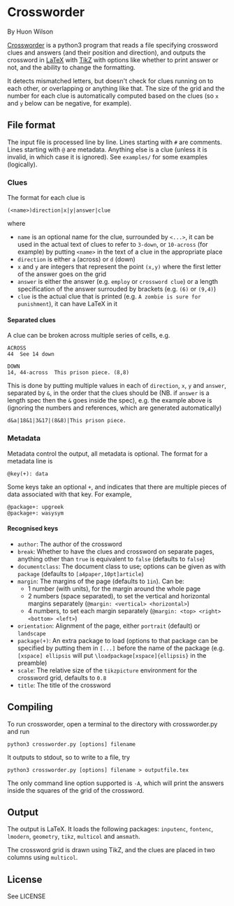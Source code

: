 # Crossworder
By Huon Wilson

[Crossworder](https://github.com/dbaupp/crossworder) is a python3 program that reads a file specifying crossword clues and answers (and their position and direction), and outputs the crossword in [LaTeX](https://en.wikipedia.org/wiki/LaTeX) with [TikZ](https://en.wikipedia.org/wiki/PGF/TikZ) with options like whether to print answer or not, and the ability to change the formatting.

It detects mismatched letters, but doesn't check for clues running on to each other, or overlapping or anything like that. The size of the grid and the number for each clue is automatically computed based on the clues (so `x` and `y` below can be negative, for example).

## File format 
The input file is processed line by line. Lines starting with `#` are comments. Lines starting with `@` are metadata. Anything else is a clue (unless it is invalid, in which case it is ignored). See `examples/` for some examples (logically).


### Clues
The format for each clue is

    (<name>)direction|x|y|answer|clue

where

- `name` is an optional name for the clue, surrounded by `<...>`, it
  can be used in the actual text of clues to refer to `3-down`, or
  `10-across` (for example) by putting `<name>` in the text of a clue
  in the appropriate place
- `direction` is either `a` (across) or `d` (down)
- `x` and `y` are integers that represent the point `(x,y)` where the
  first letter of the answer goes on the grid
- `answer` is either the answer (e.g. `employ` or `crossword clue`) or
  a length specification of the answer surrouded by brackets
  (e.g. `(6)` or `(9,4)`)
- `clue` is the actual clue that is printed (e.g. `A zombie is sure
  for punishment`), it can have LaTeX in it

#### Separated clues
A clue can be broken across multiple series of cells, e.g.
    
    ACROSS
    44  See 14 down
    
    DOWN
    14, 44-across  This prison piece. (8,8)

This is done by putting multiple values in each of `direction`, `x`, `y` and `answer`, separated by `&`, in the order that the clues should be (NB. if `answer` is a length spec then the `&` goes inside the spec), e.g. the example above is (ignoring the numbers and references, which are generated automatically)

    d&a|18&1|3&17|(8&8)|This prison piece.

### Metadata
Metadata control the output, all metadata is optional. The format for
a metadata line is

    @key(+): data
    
Some keys take an optional  `+`, and indicates that there are multiple
pieces of data associated with that key. For example,
    
    @package+: upgreek
    @package+: wasysym

    
#### Recognised keys
- `author`: The author of the crossword
- `break`: Whether to have the clues and crossword on separate pages,
  anything other than `true` is equivalent to `false` (defaults to
  `false`)
- `documentclass`: The document class to use; options can be given as
  with `package` (defaults to `[a4paper,10pt]article`)
- `margin`: The margins of the page (defaults to `1in`). Can be: 
   - 1 number (with units), for the margin around the whole page
   - 2 numbers (space separated), to set the vertical and horizontal
     margins separately (`@margin: <vertical> <horizontal>`)
   - 4 numbers, to set each margin separately (`@margin: <top> <right>
     <bottom> <left>`)
- `orientation`: Alignment of the page, either `portrait` (default) or
  `landscape`
- `package(+)`: An extra package to load (options to that package can
  be specified by putting them in `[...]` before the name of the
  package (e.g. `[xspace] ellipsis` will put
  `\loadpackage[xspace]{ellipsis}` in the preamble)
- `scale`: The relative size of the `tikzpicture` environment for the
  crossword grid, defaults to `0.8`
- `title`: The title of the crossword

## Compiling
To run crossworder, open a terminal to the directory with crossworder.py and run

    python3 crossworder.py [options] filename
    
It outputs to stdout, so to write to a file, try
    
    python3 crossworder.py [options] filename > outputfile.tex
    
The only command line option supported is `-A`, which will print the answers inside the squares of the grid of the crossword.

## Output
The output is LaTeX. It loads the following packages: `inputenc`, `fontenc`, `lmodern`, `geometry`, `tikz`, `multicol` and `amsmath`. 

The crossword grid is drawn using TikZ, and the clues are placed in two columns using `multicol`.

## License
See LICENSE

